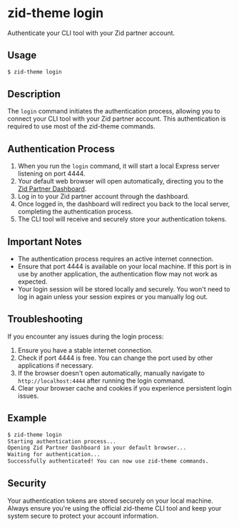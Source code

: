# zid-theme login

Authenticate your CLI tool with your Zid partner account.

## Usage

```bash
$ zid-theme login
```

## Description

The `login` command initiates the authentication process, allowing you to connect your CLI tool with your Zid partner account. This authentication is required to use most of the zid-theme commands.

## Authentication Process

1. When you run the `login` command, it will start a local Express server listening on port 4444.
2. Your default web browser will open automatically, directing you to the [Zid Partner Dashboard](https://partner.zid.sa/).
3. Log in to your Zid partner account through the dashboard.
4. Once logged in, the dashboard will redirect you back to the local server, completing the authentication process.
5. The CLI tool will receive and securely store your authentication tokens.

## Important Notes

- The authentication process requires an active internet connection.
- Ensure that port 4444 is available on your local machine. If this port is in use by another application, the authentication flow may not work as expected.
- Your login session will be stored locally and securely. You won't need to log in again unless your session expires or you manually log out.

## Troubleshooting

If you encounter any issues during the login process:

1. Ensure you have a stable internet connection.
2. Check if port 4444 is free. You can change the port used by other applications if necessary.
3. If the browser doesn't open automatically, manually navigate to `http://localhost:4444` after running the login command.
4. Clear your browser cache and cookies if you experience persistent login issues.

## Example

```bash
$ zid-theme login
Starting authentication process...
Opening Zid Partner Dashboard in your default browser...
Waiting for authentication...
Successfully authenticated! You can now use zid-theme commands.
```

## Security

Your authentication tokens are stored securely on your local machine. Always ensure you're using the official zid-theme CLI tool and keep your system secure to protect your account information.
